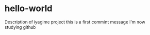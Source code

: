 # hello-world
Description of iyagime project
this is a first commint message
I'm now studying github
